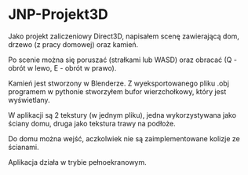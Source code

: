 # JNP-Projekt3D

Jako projekt zaliczeniowy Direct3D, napisałem scenę zawierającą dom, drzewo (z pracy domowej) oraz kamień.

Po scenie można się poruszać (strałkami lub WASD) oraz obracać (Q - obrót w lewo, E - obrót w prawo).

Kamień jest stworzony w Blenderze. Z wyeksportowanego pliku .obj programem w pythonie stworzyłem bufor wierzchołkowy, który jest wyświetlany.

W aplikacji są 2 tekstury (w jednym pliku), jedna wykorzystywana jako ściany domu, druga jako tekstura trawy na podłoże.

Do domu można wejść, aczkolwiek nie są zaimplementowane kolizje ze ścianami.

Aplikacja działa w trybie pełnoekranowym.
